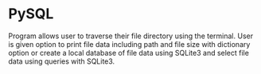 # PySQL
Program allows user to traverse their file directory using the terminal. User is given option to print file data including path and file size with dictionary option or create a local database of file data using SQLite3 and select file data using queries with SQLite3.

